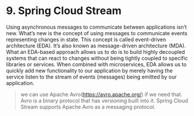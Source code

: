 # 9. Spring Cloud Stream

Using asynchronous messages to communicate between applications isn’t new. What’s new is the concept of using messages to communicate events representing changes in state. This concept is called event-driven architecture (EDA). It’s also known as message-driven architecture (MDA). What an EDA-based approach allows us to do is to build highly decoupled systems that can react to changes without being tightly coupled to specific libraries or services. When combined with microservices, EDA allows us to quickly add new functionality to our application by merely having the service listen to the stream of events (messages) being emitted by our application.

> we can use Apache Avro(https://avro.apache.org/) if we need that. Avro is a binary protocol that has versioning built into it. Spring Cloud Stream supports Apache Avro as a messaging protocol.

